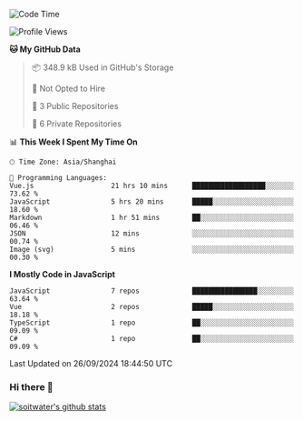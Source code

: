 <!--START_SECTION:waka-->
![Code Time](http://img.shields.io/badge/Code%20Time-4%2C046%20hrs%2032%20mins-blue)

![Profile Views](http://img.shields.io/badge/Profile%20Views-0-blue)

**🐱 My GitHub Data** 

> 📦 348.9 kB Used in GitHub's Storage 
 > 
> 🚫 Not Opted to Hire
 > 
> 📜 3 Public Repositories 
 > 
> 🔑 6 Private Repositories 
 > 
📊 **This Week I Spent My Time On** 

```text
🕑︎ Time Zone: Asia/Shanghai

💬 Programming Languages: 
Vue.js                   21 hrs 10 mins      ██████████████████░░░░░░░   73.62 % 
JavaScript               5 hrs 20 mins       █████░░░░░░░░░░░░░░░░░░░░   18.60 % 
Markdown                 1 hr 51 mins        ██░░░░░░░░░░░░░░░░░░░░░░░   06.46 % 
JSON                     12 mins             ░░░░░░░░░░░░░░░░░░░░░░░░░   00.74 % 
Image (svg)              5 mins              ░░░░░░░░░░░░░░░░░░░░░░░░░   00.30 % 
```

**I Mostly Code in JavaScript** 

```text
JavaScript               7 repos             ████████████████░░░░░░░░░   63.64 % 
Vue                      2 repos             █████░░░░░░░░░░░░░░░░░░░░   18.18 % 
TypeScript               1 repo              ██░░░░░░░░░░░░░░░░░░░░░░░   09.09 % 
C#                       1 repo              ██░░░░░░░░░░░░░░░░░░░░░░░   09.09 % 
```




 Last Updated on 26/09/2024 18:44:50 UTC
<!--END_SECTION:waka-->

### Hi there 👋
[![soitwater's github stats](https://github-readme-stats.vercel.app/api?username=soitwater)](https://github.com/soitwater/github-readme-stats)
